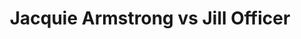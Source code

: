 ---
title: Jacquie Armstrong vs Jill Officer
player1:
  name: Armstrong, Jacquie
  percent: 84
  wins: 1
  losses: 3
player2:
  name: Officer, Jill
  percent: 80
  wins: 3
  losses: 1
games:
- player1:
    team: BC
    position: Lead
    percent: 85
    win: 0
    loss: 1
  player2:
    team: CA
    position: Second
    percent: 96
    win: 1
    loss: 0
  event: Hearts
  year: 2010
  draw: Round Robin(10)
  score: BC 7 - CA 10
- player1:
    team: BC
    position: Lead
    percent: 88
    win: 0
    loss: 1
  player2:
    team: CA
    position: Second
    percent: 88
    win: 1
    loss: 0
  event: Hearts
  year: 2011
  draw: Round Robin(9)
  score: CA 10 - BC 2
- player1:
    team: BC
    position: Lead
    percent: 83
    win: 0
    loss: 1
  player2:
    team: MB
    position: Second
    percent: 75
    win: 1
    loss: 0
  event: Hearts
  year: 2012
  draw: Round Robin(12)
  score: MB 8 - BC 6
- player1:
    team: BC
    position: Lead
    percent: 80
    win: 1
    loss: 0
  player2:
    team: MB
    position: Second
    percent: 65
    win: 0
    loss: 1
  event: Hearts
  year: 2012
  draw: Page 1-2(18)
  score: BC 7 - MB 5
- player1:
    team: SCOT
    position: Lead
    percent: 89
    win: 0
    loss: 1
  player2:
    team: JONE
    position: Second
    percent: 78
    win: 1
    loss: 0
  event: Trials (Women)
  year: 2009
  draw: Round Robin(3)
  score: JONE 11 - SCOT 5
---